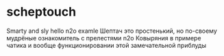 # scheptouch
Smarty and sly hello n2o examle
Шептач это простенький, но по-своему мудрёные ознакомитель с прелестями n2o
Ковыряния в примере чатика и вообще функционировании этой замечательной приблуды
